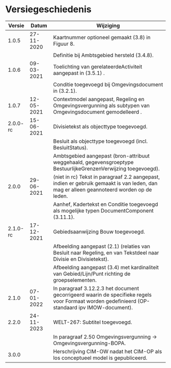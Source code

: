 # Versiegeschiedenis

| Versie    | Datum      | Wijziging                                                                                                                                      |
| --------- | ---------- | ---------------------------------------------------------------------------------------------------------------------------------------------- |
| 1.0.5     | 27-11-2020 | Kaartnummer optioneel gemaakt (3.8) in Figuur 8.                                                                                               |
|           |            | Definitie bij Ambtsgebied hersteld (3.4.8).                                                                                                    |
| 1.0.6     | 09-03-2021 | Toelichting van gerelateerdeActiviteit aangepast in (3.5.1) .                                                                                  |
|           |            | Conditie toegevoegd bij Omgevingsdocument in (3.2.1).                                                                                          |
| 1.0.7     | 12-05-2021 | Contextmodel aangepast, Regeling en Omgevingsvergunning als subtypen van Omgevingsdocument gemodelleerd .                                      |
| 2.0.0- rc | 15-06-2021 | Divisietekst als objecttype toegevoegd.                                                                                                        |
|           |            | Besluit als objecttype toegevoegd (incl. BesluitStatus).                                                                                       |
|           |            | Ambtsgebied aangepast (bron-attribuut weggehaald, gegevensgroeptype BestuurlijkeGrenzenVerwijzing toegevoegd).                                 |
| 2.0.0     | 29-06-2021 | (niet in rc) Tekst in paragraaf 2.2 aangepast, indien er gebruik gemaakt is van leden, dan mag er alleen geannoteerd worden op de leden.       |
|           |            | Aanhef, Kadertekst en Conditie toegevoegd als mogelijke typen DocumentComponent (3.11.1).                                                      |
| 2.1.0-rc  | 17-12-2021 | Gebiedsaanwijzing Bouw toegevoegd.                                                                                                             |
|           |            | Afbeelding aangepast (2.1) (relaties van Besluit naar Regeling, en van Tekstdeel naar Divisie en Divisietekst).                                |
|           |            | Afbeelding aangepast (3.4) met kardinaliteit van Gebied/Lijn/Punt richting de groepselementen.                                                 |
| 2.1.0     | 07-01-2022 | In paragraaf 3.12.2.3 het document gecorrigeerd waarin de specifieke regels voor Formaat worden gedefinieerd (OP-standaard ipv IMOW-document). |
| 2.2.0     | 24-11-2023 | WELT-267: Subtitel toegevoegd.                                                                                                                 |
|           |            | In paragraaf 2.50 Omgevingsvergunning → Omgevingsvergunning-BOPA.                                                                              |
| 3.0.0     |            | Herschrijving CIM-OW nadat het CIM-OP als los conceptueel model is gepubliceerd.                                                               |
